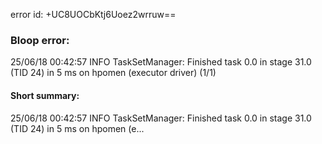 error id: +UC8UOCbKtj6Uoez2wrruw==
### Bloop error:

25/06/18 00:42:57 INFO TaskSetManager: Finished task 0.0 in stage 31.0 (TID 24) in 5 ms on hpomen (executor driver) (1/1)
#### Short summary: 

25/06/18 00:42:57 INFO TaskSetManager: Finished task 0.0 in stage 31.0 (TID 24) in 5 ms on hpomen (e...